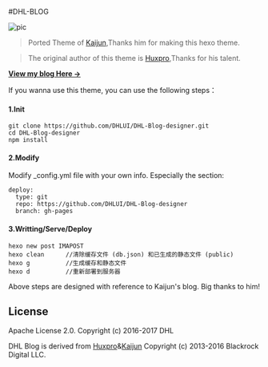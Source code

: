 #DHL-BLOG

![pic](http://oi68vw4nk.bkt.clouddn.com/01111111333.png)




> Ported Theme of [Kaijun](https://github.com/kaijun/hexo-theme-huxblog/),Thanks him for making this hexo theme.

>The original author of this theme is  [Huxpro](https://github.com/Huxpro),Thanks for his talent.

**[View my blog Here →](daihanlin.cn)**


If you wanna use this theme, you can use the following steps：

#### 1.Init


```
git clone https://github.com/DHLUI/DHL-Blog-designer.git
cd DHL-Blog-designer
npm install
```



#### 2.Modify

Modify _config.yml file with your own info. Especially the section:


```
deploy:
  type: git
  repo: https://github.com/DHLUI/DHL-Blog-designer
  branch: gh-pages    
```

#### 3.Writting/Serve/Deploy


```
hexo new post IMAPOST
hexo clean		//清除缓存文件 (db.json) 和已生成的静态文件 (public)
hexo g			//生成缓存和静态文件
hexo d			//重新部署到服务器
   ```
   
   


Above steps are designed with reference to Kaijun's blog. Big thanks to him!


## License

Apache License 2.0. Copyright (c) 2016-2017 DHL

DHL Blog is derived from [Huxpro](https://github.com/Huxpro/huxpro.github.io)&[Kaijun](https://github.com/kaijun/hexo-theme-huxblog/)
Copyright (c) 2013-2016 Blackrock Digital LLC.


